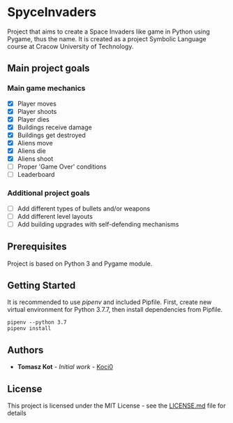 # SpyceInvaders

Project that aims to create a Space Invaders like game in Python using Pygame, thus the name. It is created as a project Symbolic Language course at Cracow University of Technology.

## Main project goals

### Main game mechanics
- [X] Player moves
- [X] Player shoots
- [X] Player dies
- [X] Buildings receive damage
- [X] Buildings get destroyed
- [X] Aliens move
- [X] Aliens die
- [X] Aliens shoot
- [ ] Proper 'Game Over' conditions
- [ ] Leaderboard 

### Additional project goals

- [ ] Add different types of bullets and/or weapons
- [ ] Add different level layouts
- [ ] Add building upgrades with self-defending mechanisms

## Prerequisites

Project is based on Python 3 and Pygame module.

## Getting Started

It is recommended to use *pipenv* and included Pipfile. First, create new virtual environment for Python 3.7.7, then install dependencies from Pipfile.

```
pipenv --python 3.7
pipenv install
```

## Authors

* **Tomasz Kot** - *Initial work* - [Koci0](https://github.com/Koci0)

## License

This project is licensed under the MIT License - see the [LICENSE.md](LICENSE.md) file for details

